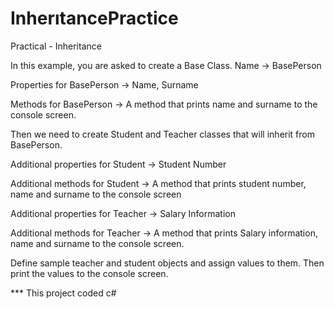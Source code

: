 # InherıtancePractice

Practical - Inheritance

In this example, you are asked to create a Base Class. Name -> BasePerson

Properties for BasePerson -> Name, Surname

Methods for BasePerson -> A method that prints name and surname to the console screen.

Then we need to create Student and Teacher classes that will inherit from BasePerson.

Additional properties for Student -> Student Number

Additional methods for Student -> A method that prints student number, name and surname to the console screen

Additional properties for Teacher -> Salary Information

Additional methods for Teacher -> A method that prints Salary information, name and surname to the console screen.

Define sample teacher and student objects and assign values ​​to them. Then print the values ​​to the console screen.

*** This project coded c# 
